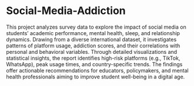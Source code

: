 # Social-Media-Addiction
This project analyzes survey data to explore the impact of social media on students’ academic performance, mental health, sleep, and relationship dynamics. Drawing from a diverse international dataset, it investigates patterns of platform usage, addiction scores, and their correlations with personal and behavioral variables.
Through detailed visualizations and statistical insights, the report identifies high-risk platforms (e.g., TikTok, WhatsApp), peak usage times, and country-specific trends. The findings offer actionable recommendations for educators, policymakers, and mental health professionals aiming to improve student well-being in a digital age.

